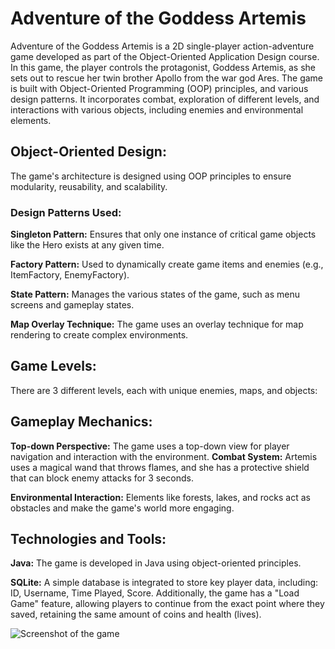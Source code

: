 # Adventure of the Goddess Artemis
 Adventure of the Goddess Artemis is a 2D single-player action-adventure game developed as part of the Object-Oriented Application Design course.  In this game, the player controls the protagonist, Goddess Artemis, as she sets out to rescue her twin brother Apollo from the war god Ares. The game is built with Object-Oriented Programming (OOP) principles, and various design patterns. It incorporates combat, exploration of different levels, and interactions with various objects, including enemies and environmental elements.
## Object-Oriented Design: 
The game's architecture is designed using OOP principles to ensure modularity, reusability, and scalability.
### Design Patterns Used: 
**Singleton Pattern:** Ensures that only one instance of critical game objects like the Hero exists at any given time.

**Factory Pattern:** Used to dynamically create game items and enemies (e.g., ItemFactory, EnemyFactory).

**State Pattern:** Manages the various states of the game, such as menu screens and gameplay states.

**Map Overlay Technique:** The game uses an overlay technique for map rendering to create complex environments.
## Game Levels: 
There are 3 different levels, each with unique enemies, maps, and objects:
## Gameplay Mechanics:
**Top-down Perspective:** The game uses a top-down view for player navigation and interaction with the environment.
**Combat System:** Artemis uses a magical wand that throws flames, and she has a protective shield that can block enemy attacks for 3 seconds.

**Environmental Interaction:** Elements like forests, lakes, and rocks act as obstacles and make the game's world more engaging.
## Technologies and Tools:
**Java:** The game is developed in Java using object-oriented principles.

**SQLite:** A simple database is integrated to store key player data, including: ID, Username, Time Played, Score. Additionally, the game has a "Load Game" feature, allowing players to continue from the exact point where they saved, retaining the same amount of coins and health (lives). 

![Screenshot of the game](java_game.png)
